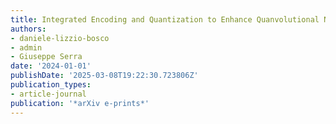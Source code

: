 ```yaml
---
title: Integrated Encoding and Quantization to Enhance Quanvolutional Neural Networks
authors:
- daniele-lizzio-bosco
- admin
- Giuseppe Serra
date: '2024-01-01'
publishDate: '2025-03-08T19:22:30.723806Z'
publication_types:
- article-journal
publication: '*arXiv e-prints*'
---
```

